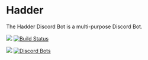 # Hadder

The Hadder Discord Bot is a multi-purpose Discord Bot.

<a href="https://discord.gg/58My2dM"><img src="https://discordapp.com/api/guilds/448554629282922527/embed.png"/></a>
[![Build Status](https://github.com/BigBotNetwork/Hadder/workflows/Hadder/badge.svg)](https://github.com/BigBotNetwork/Hadder)

<a href="https://discordextremelist.xyz/bots/Hadder"><img src="https://discordextremelist.xyz/api/bot/637002314162372639/widget"/></a>
[![Discord Bots](https://top.gg/api/widget/637002314162372639.svg)](https://top.gg/bot/637002314162372639)
